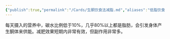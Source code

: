 ```yaml
---
{"publish":true,"permalink":"/Cards/生酮饮食法减脂.md","aliases":"低脂饮食法减脂","title":"生酮饮食法减脂","created":"2022-11-24","modified":"2023-03-14","cssclasses":""}
---
```



每天摄入的营养中，碳水比例低于10%，几乎80%以上都是脂肪，会引发身体产生酮体来供能。减肥效果短期内非常有效，但副作用非常多。